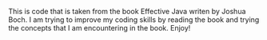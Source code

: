 This is code that is taken from the book Effective Java writen by Joshua Boch.
I am trying to improve my coding skills by reading the book and trying the concepts that I am encountering in the book.
Enjoy!
